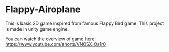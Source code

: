 # Flappy-Airoplane
This is basic 2D game inspired from famous Flappy Bird game. This project is made in unity game engine.

You can watch the overview of game here:
https://www.youtube.com/shorts/VN0SX-Os1r0
